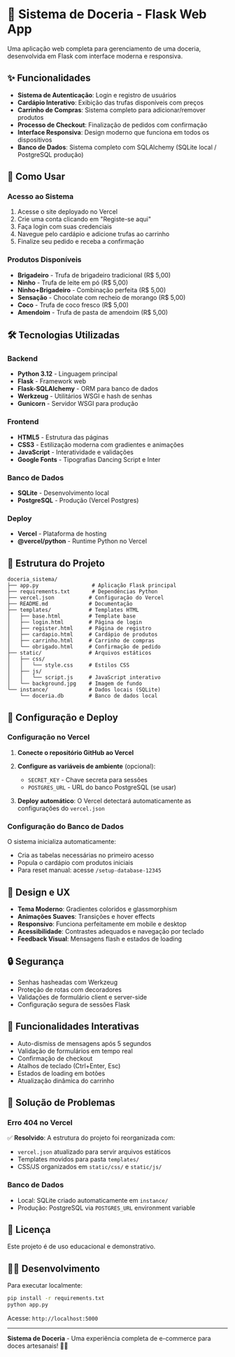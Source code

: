 # 🍫 Sistema de Doceria - Flask Web App

Uma aplicação web completa para gerenciamento de uma doceria, desenvolvida em Flask com interface moderna e responsiva.

## ✨ Funcionalidades

- **Sistema de Autenticação**: Login e registro de usuários
- **Cardápio Interativo**: Exibição das trufas disponíveis com preços
- **Carrinho de Compras**: Sistema completo para adicionar/remover produtos
- **Processo de Checkout**: Finalização de pedidos com confirmação
- **Interface Responsiva**: Design moderno que funciona em todos os dispositivos
- **Banco de Dados**: Sistema completo com SQLAlchemy (SQLite local / PostgreSQL produção)

## 🚀 Como Usar

### Acesso ao Sistema
1. Acesse o site deployado no Vercel
2. Crie uma conta clicando em "Registe-se aqui"
3. Faça login com suas credenciais
4. Navegue pelo cardápio e adicione trufas ao carrinho
5. Finalize seu pedido e receba a confirmação

### Produtos Disponíveis
- **Brigadeiro** - Trufa de brigadeiro tradicional (R$ 5,00)
- **Ninho** - Trufa de leite em pó (R$ 5,00)  
- **Ninho+Brigadeiro** - Combinação perfeita (R$ 5,00)
- **Sensação** - Chocolate com recheio de morango (R$ 5,00)
- **Coco** - Trufa de coco fresco (R$ 5,00)
- **Amendoim** - Trufa de pasta de amendoim (R$ 5,00)

## 🛠 Tecnologias Utilizadas

### Backend
- **Python 3.12** - Linguagem principal
- **Flask** - Framework web
- **Flask-SQLAlchemy** - ORM para banco de dados
- **Werkzeug** - Utilitários WSGI e hash de senhas
- **Gunicorn** - Servidor WSGI para produção

### Frontend
- **HTML5** - Estrutura das páginas
- **CSS3** - Estilização moderna com gradientes e animações
- **JavaScript** - Interatividade e validações
- **Google Fonts** - Tipografias Dancing Script e Inter

### Banco de Dados
- **SQLite** - Desenvolvimento local
- **PostgreSQL** - Produção (Vercel Postgres)

### Deploy
- **Vercel** - Plataforma de hosting
- **@vercel/python** - Runtime Python no Vercel

## 📁 Estrutura do Projeto

```
doceria_sistema/
├── app.py                 # Aplicação Flask principal
├── requirements.txt       # Dependências Python
├── vercel.json           # Configuração do Vercel
├── README.md             # Documentação
├── templates/            # Templates HTML
│   ├── base.html         # Template base
│   ├── login.html        # Página de login
│   ├── register.html     # Página de registro
│   ├── cardapio.html     # Cardápio de produtos
│   ├── carrinho.html     # Carrinho de compras
│   └── obrigado.html     # Confirmação de pedido
├── static/               # Arquivos estáticos
│   ├── css/
│   │   └── style.css     # Estilos CSS
│   ├── js/
│   │   └── script.js     # JavaScript interativo
│   └── background.jpg    # Imagem de fundo
└── instance/             # Dados locais (SQLite)
    └── doceria.db        # Banco de dados local
```

## 🔧 Configuração e Deploy

### Configuração no Vercel

1. **Conecte o repositório GitHub ao Vercel**
2. **Configure as variáveis de ambiente** (opcional):
   - `SECRET_KEY` - Chave secreta para sessões
   - `POSTGRES_URL` - URL do banco PostgreSQL (se usar)

3. **Deploy automático**: O Vercel detectará automaticamente as configurações do `vercel.json`

### Configuração do Banco de Dados

O sistema inicializa automaticamente:
- Cria as tabelas necessárias no primeiro acesso
- Popula o cardápio com produtos iniciais
- Para reset manual: acesse `/setup-database-12345`

## 🎨 Design e UX

- **Tema Moderno**: Gradientes coloridos e glassmorphism
- **Animações Suaves**: Transições e hover effects
- **Responsivo**: Funciona perfeitamente em mobile e desktop
- **Acessibilidade**: Contrastes adequados e navegação por teclado
- **Feedback Visual**: Mensagens flash e estados de loading

## 🔒 Segurança

- Senhas hasheadas com Werkzeug
- Proteção de rotas com decoradores
- Validações de formulário client e server-side
- Configuração segura de sessões Flask

## 📱 Funcionalidades Interativas

- Auto-dismiss de mensagens após 5 segundos
- Validação de formulários em tempo real
- Confirmação de checkout
- Atalhos de teclado (Ctrl+Enter, Esc)
- Estados de loading em botões
- Atualização dinâmica do carrinho

## 🚨 Solução de Problemas

### Erro 404 no Vercel
✅ **Resolvido**: A estrutura do projeto foi reorganizada com:
- `vercel.json` atualizado para servir arquivos estáticos
- Templates movidos para pasta `templates/`
- CSS/JS organizados em `static/css/` e `static/js/`

### Banco de Dados
- Local: SQLite criado automaticamente em `instance/`
- Produção: PostgreSQL via `POSTGRES_URL` environment variable

## 📄 Licença

Este projeto é de uso educacional e demonstrativo.

## 👨‍💻 Desenvolvimento

Para executar localmente:

```bash
pip install -r requirements.txt
python app.py
```

Acesse: `http://localhost:5000`

---

**Sistema de Doceria** - Uma experiência completa de e-commerce para doces artesanais! 🍫✨